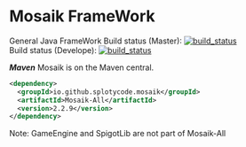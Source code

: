 # Mosaik FrameWork
General Java FrameWork
Build status (Master): [![build_status](https://travis-ci.org/SplotyCode/Mosaik-Framework.svg?branch=master)](https://travis-ci.org/SplotyCode/Mosaik-Framework)<br>
Build status (Develope): [![build_status](https://travis-ci.org/SplotyCode/Mosaik-Framework.svg?branch=develop)](https://travis-ci.org/SplotyCode/Mosaik-Framework)

***Maven***
Mosaik is on the Maven central.
```xml
<dependency>
  <groupId>io.github.splotycode.mosaik</groupId>
  <artifactId>Mosaik-All</artifactId>
  <version>2.2.9</version>
</dependency>
```
Note: GameEngine and SpigotLib are not part of Mosaik-All
